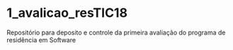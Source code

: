 # 1_avalicao_resTIC18
Repositório para deposito e controle da primeira avaliação do programa de residência em Software 
